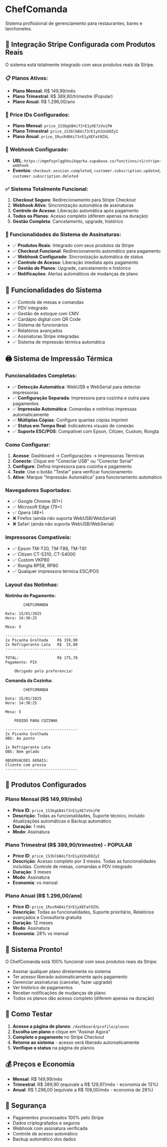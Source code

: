 # ChefComanda

Sistema profissional de gerenciamento para restaurantes, bares e lanchonetes.

## 🚀 Integração Stripe Configurada com Produtos Reais

O sistema está totalmente integrado com seus produtos reais da Stripe.

### 📋 Planos Ativos:
- **Plano Mensal**: R$ 149,99/mês
- **Plano Trimestral**: R$ 389,90/trimestre (Popular)
- **Plano Anual**: R$ 1.296,00/ano

### 🔑 Price IDs Configurados:
- **Plano Mensal**: `price_1S3bgGB4if3rE1yXE7zVojFW`
- **Plano Trimestral**: `price_1S3blbB4if3rE1yX2UvDOZyI`
- **Plano Anual**: `price_1RucR4B4if3rE1yXEFat9ZXL`

### 🔐 Webhook Configurado:
- **URL**: `https://mgmfxynlgghkuikqqrka.supabase.co/functions/v1/stripe-webhook`
- **Eventos**: `checkout.session.completed`, `customer.subscription.updated`, `customer.subscription.deleted`

### ✅ Sistema Totalmente Funcional:
1. **Checkout Seguro**: Redirecionamento para Stripe Checkout
2. **Webhook Ativo**: Sincronização automática de assinaturas
3. **Controle de Acesso**: Liberação automática após pagamento
4. **Todos os Planos**: Acesso completo (diferem apenas na duração)
5. **Gestão Completa**: Cancelamento, upgrade, histórico

### 🎯 Funcionalidades do Sistema de Assinaturas:

- ✅ **Produtos Reais**: Integrado com seus produtos da Stripe
- ✅ **Checkout Funcional**: Redirecionamento automático para pagamento
- ✅ **Webhook Configurado**: Sincronização automática de status
- ✅ **Controle de Acesso**: Liberação imediata após pagamento
- ✅ **Gestão de Planos**: Upgrade, cancelamento e histórico
- ✅ **Notificações**: Alertas automáticos de mudanças de plano

## 📱 Funcionalidades do Sistema

- ✅ Controle de mesas e comandas
- ✅ PDV integrado
- ✅ Gestão de estoque com CMV
- ✅ Cardápio digital com QR Code
- ✅ Sistema de funcionários
- ✅ Relatórios avançados
- ✅ Assinaturas Stripe integradas
- ✅ Sistema de impressão térmica automática

## 🖨️ Sistema de Impressão Térmica

### Funcionalidades Completas:
- ✅ **Detecção Automática**: WebUSB e WebSerial para detectar impressoras
- ✅ **Configuração Separada**: Impressora para cozinha e outra para pagamentos
- ✅ **Impressão Automática**: Comandas e notinhas impressas automaticamente
- ✅ **Múltiplas Cópias**: Configure quantas cópias imprimir
- ✅ **Status em Tempo Real**: Indicadores visuais de conexão
- ✅ **Suporte ESC/POS**: Compatível com Epson, Citizen, Custom, Rongta

### Como Configurar:
1. **Acesse**: Dashboard → Configurações → Impressoras Térmicas
2. **Conecte**: Clique em "Conectar USB" ou "Conectar Serial"
3. **Configure**: Defina impressora para cozinha e pagamento
4. **Teste**: Use o botão "Testar" para verificar funcionamento
5. **Ative**: Marque "Impressão Automática" para funcionamento automático

### Navegadores Suportados:
- ✅ Google Chrome (61+)
- ✅ Microsoft Edge (79+)
- ✅ Opera (48+)
- ❌ Firefox (ainda não suporta WebUSB/WebSerial)
- ❌ Safari (ainda não suporta WebUSB/WebSerial)

### Impressoras Compatíveis:
- ✅ Epson TM-T20, TM-T88, TM-T81
- ✅ Citizen CT-S310, CT-S4000
- ✅ Custom VKP80
- ✅ Rongta RP58, RP80
- ✅ Qualquer impressora térmica ESC/POS

### Layout das Notinhas:

**Notinha de Pagamento:**
```
        CHEFCOMANDA

Data: 15/01/2025
Hora: 14:30:25

Mesa: 5

--------------------------------
1x Picanha Grelhada    R$ 159,90
2x Refrigerante Lata   R$  15,80
--------------------------------

TOTAL:                 R$ 175,70
Pagamento: PIX

    Obrigado pela preferencia!
```

**Comanda da Cozinha:**
```
        CHEFCOMANDA

Data: 15/01/2025
Hora: 14:30:25

Mesa: 5

    PEDIDO PARA COZINHA

--------------------------------
2x Picanha Grelhada
OBS: Ao ponto

1x Refrigerante Lata
OBS: Bem gelado

OBSERVACOES GERAIS:
Cliente com pressa
--------------------------------
```
## 🔧 Produtos Configurados

### Plano Mensal (R$ 149,99/mês)
- **Price ID**: `price_1S3bgGB4if3rE1yXE7zVojFW`
- **Descrição**: Todas as funcionalidades, Suporte técnico, incluído Atualizações automáticas e Backup automático
- **Duração**: 1 mês
- **Modo**: Assinatura

### Plano Trimestral (R$ 389,90/trimestre) - POPULAR
- **Price ID**: `price_1S3blbB4if3rE1yX2UvDOZyI`
- **Descrição**: Acesso completo por 3 meses. Todas as funcionalidades incluídas. Controle de mesas, comandas e PDV integrado
- **Duração**: 3 meses
- **Modo**: Assinatura
- **Economia**: vs mensal

### Plano Anual (R$ 1.296,00/ano)
- **Price ID**: `price_1RucR4B4if3rE1yXEFat9ZXL`
- **Descrição**: Todas as funcionalidades, Suporte prioritário, Relatórios avançados e Consultoria gratuita
- **Duração**: 12 meses
- **Modo**: Assinatura
- **Economia**: 28% vs mensal

## 🎉 Sistema Pronto!

O ChefComanda está 100% funcional com seus produtos reais da Stripe:

- Assinar qualquer plano diretamente no sistema
- Ter acesso liberado automaticamente após pagamento
- Gerenciar assinaturas (cancelar, fazer upgrade)
- Ver histórico de pagamentos
- Receber notificações de mudanças de plano
- Todos os planos dão acesso completo (diferem apenas na duração)

## 🚀 Como Testar

1. **Acesse a página de planos**: `/dashboard/profile/planos`
2. **Escolha um plano** e clique em "Assinar Agora"
3. **Complete o pagamento** no Stripe Checkout
4. **Retorne ao sistema** - acesso será liberado automaticamente
5. **Verifique o status** na página de planos

## 💰 Preços e Economia

- **Mensal**: R$ 149,99/mês
- **Trimestral**: R$ 389,90 (equivale a R$ 129,97/mês - economia de 13%)
- **Anual**: R$ 1.296,00 (equivale a R$ 108,00/mês - economia de 28%)

## 🔐 Segurança

- Pagamentos processados 100% pelo Stripe
- Dados criptografados e seguros
- Webhook com assinatura verificada
- Controle de acesso automático
- Backup automático dos dados